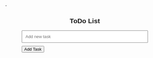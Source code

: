 -<html lang="en">
<head>
    <meta charset="UTF-8">
    <meta name="viewport" content="width=device-width, initial-scale=1.0">
    <title>ToDo List</title>
    <style>
        body {
            font-family: Arial, sans-serif;
        }
        .container {
            max-width: 400px;
            margin: 20px auto;
            padding: 0 20px;
        }
        h2 {
            text-align: center;
        }
        input[type="text"] {
            width: 100%;
            padding: 10px;
            margin-bottom: 10px;
            box-sizing: border-box;
        }
        ul {
            list-style-type: none;
            padding: 0;
        }
        li {
            display: flex;
            align-items: center;
            justify-content: space-between;
            padding: 10px;
            border-bottom: 1px solid #ddd;
        }
        .delete-btn {
            background-color: #ff7b7b;
            color: #fff;
            border: none;
            padding: 5px 10px;
            cursor: pointer;
            border-radius: 5px;
        }
    </style>
</head>
<body>

<div class="container">
    <h2>ToDo List</h2>
    <input type="text" id="taskInput" placeholder="Add new task">
    <button onclick="addTask()">Add Task</button>
    <ul id="taskList">
    </ul>
</div>

<script>
    function addTask() {
        var taskInput = document.getElementById("taskInput");
        var taskList = document.getElementById("taskList");

        if (taskInput.value.trim() === "") {
            alert("Please enter a task!");
            return;
        }

        var li = document.createElement("li");
        li.textContent = taskInput.value;

        var deleteBtn = document.createElement("button");
        deleteBtn.textContent = "Delete";
        deleteBtn.classList.add("delete-btn");
        deleteBtn.onclick = function() {
            li.remove();
        };

        li.appendChild(deleteBtn);
        taskList.appendChild(li);

        taskInput.value = "";
    }
</script>

</body>
</html>
